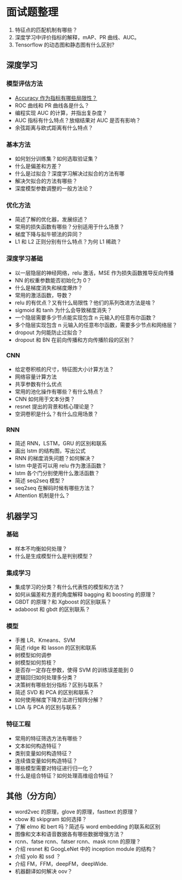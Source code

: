 # 面试题整理

1. 特征点的匹配机制有哪些？
2. 深度学习中评价指标的解释，mAP、PR 曲线、AUC。
3. Tensorflow 的动态图和静态图有什么区别?

## 深度学习

### 模型评估方法

- [Accuracy 作为指标有哪些局限性？](https://github.com/buki26/InterviewQuestions/blob/master/answers/Accuracy%20%E4%BD%9C%E4%B8%BA%E8%AF%84%E4%BB%B7%E6%8C%87%E6%A0%87%E7%9A%84%E5%B1%80%E9%99%90%E6%80%A7.md)
- ROC 曲线和 PR 曲线各是什么？
- 编程实现 AUC 的计算，并指出复杂度？
- AUC 指标有什么特点？放缩结果对 AUC 是否有影响？
- 余弦距离与欧式距离有什么特点？

### 基本方法

- 如何划分训练集？如何选取验证集？
- 什么是偏差和方差？
- 什么是过拟合？深度学习解决过拟合的方法有哪
- 解决欠拟合的方法有哪些？
- 深度模型参数调整的一般方法论？

### 优化方法

- 简述了解的优化器，发展综述？
- 常用的损失函数有哪些？分别适用于什么场景？
- 梯度下降与拟牛顿法的异同？
- L1 和 L2 正则分别有什么特点？为何 L1 稀疏？

### 深度学习基础

- 以一层隐层的神经网络，relu 激活，MSE 作为损失函数推导反向传播
- NN 的权重参数能否初始化为 0？
- 什么是梯度消失和梯度爆炸？
- 常用的激活函数，导数？
- relu 的有优点？又有什么局限性？他们的系列改进方法是啥？
- sigmoid 和 tanh 为什么会导致梯度消失？
- 一个隐层需要多少节点能实现包含 n 元输入的任意布尔函数？
- 多个隐层实现包含 n 元输入的任意布尔函数，需要多少节点和网络层？
- dropout 为何能防止过拟合？
- dropout 和 BN 在前向传播和方向传播阶段的区别？

### CNN

- 给定卷积核的尺寸，特征图大小计算方法？
- 网络容量计算方法
- 共享参数有什么优点
- 常用的池化操作有哪些？有什么特点？
- CNN 如何用于文本分类？
- resnet 提出的背景和核心理论是？
- 空洞卷积是什么？有什么应用场景？

### RNN

- 简述 RNN，LSTM，GRU 的区别和联系
- 画出 lstm 的结构图，写出公式
- RNN 的梯度消失问题？如何解决？
- lstm 中是否可以用 relu 作为激活函数？
- lstm 各个门分别使用什么激活函数？
- 简述 seq2seq 模型？
- seq2seq 在解码时候有哪些方法？
- Attention 机制是什么？

## 机器学习

### 基础

- 样本不均衡如何处理？
- 什么是生成模型什么是判别模型？

### 集成学习

- 集成学习的分类？有什么代表性的模型和方法？
- 如何从偏差和方差的角度解释 bagging 和 boosting 的原理？
- GBDT 的原理？和 Xgboost 的区别联系？
- adaboost 和 gbdt 的区别联系？

### 模型

- 手推 LR、Kmeans、SVM
- 简述 ridge 和 lasson 的区别和联系
- 树模型如何调参
- 树模型如何剪枝？
- 是否存一定存在参数，使得 SVM 的训练误差能到 0
- 逻辑回归如何处理多分类？
- 决策树有哪些划分指标？区别与联系？
- 简述 SVD 和 PCA 的区别和联系？
- 如何使用梯度下降方法进行矩阵分解？
- LDA 与 PCA 的区别与联系？

### 特征工程

- 常用的特征筛选方法有哪些？
- 文本如何构造特征？
- 类别变量如何构造特征？
- 连续值变量如何构造特征？
- 哪些模型需要对特征进行归一化？
- 什么是组合特征？如何处理高维组合特征？

## 其他（分方向）

- word2vec 的原理，glove 的原理，fasttext 的原理？
- cbow 和 skipgram 如何选择？
- 了解 elmo 和 bert 吗？简述与 word embedding 的联系和区别
- 图像和文本和语音数据各有哪些数据增强方法？
- rcnn、fatse rcnn、fatser rcnn、mask rcnn 的原理？
- 介绍 resnet 和 GoogLeNet 中的 inception module 的结构？
- 介绍 yolo 和 ssd ？
- 介绍 FM，FFM，deepFM，deepWide.
- 机器翻译如何解决 oov？
